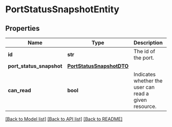 # PortStatusSnapshotEntity

## Properties
Name | Type | Description | Notes
------------ | ------------- | ------------- | -------------
**id** | **str** | The id of the port. | [optional] 
**port_status_snapshot** | [**PortStatusSnapshotDTO**](PortStatusSnapshotDTO.md) |  | [optional] 
**can_read** | **bool** | Indicates whether the user can read a given resource. | [optional] [default to False]

[[Back to Model list]](../README.md#documentation-for-models) [[Back to API list]](../README.md#documentation-for-api-endpoints) [[Back to README]](../README.md)


